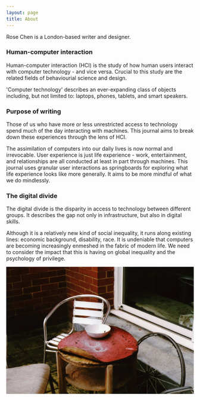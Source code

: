 ```yaml
---
layout: page
title: About
---
```


Rose Chen is a London-based writer and designer. 

### Human-computer interaction

Human-computer interaction (HCI) is the study of how human users interact with computer technology - and vice versa. Crucial to this study are the related fields of behaviourial science and design.

'Computer technology' describes an ever-expanding class of objects including, but not limited to: laptops, phones, tablets, and smart speakers. 

### Purpose of writing

Those of us who have more or less unrestricted access to technology spend much of the day interacting with machines. This journal aims to break down these experiences through the lens of HCI. 

The assimilation of computers into our daily lives is now normal and irrevocable. User experience is just life experience - work, entertainment, and relationships are all conducted at least in part through machines. This journal uses granular user interactions as springboards for exploring what life experience looks like more generally. It aims to be more mindful of what we do mindlessly. 

### The digital divide

The digital divide is the disparity in access to technology between different groups. It describes the gap not only in infrastructure, but also in digital skills. 

Although it is a relatively new kind of social inequality, it runs along existing lines: economic background, disability, race. It is undeniable that computers are becoming increasingly enmeshed in the fabric of modern life. We need to consider the impact that this is having on global inequality and the psychology of privilege. 

![Symbolism](symbolism.png)